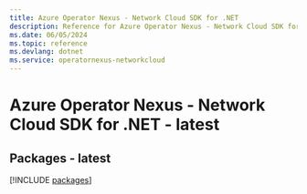 ```yaml
---
title: Azure Operator Nexus - Network Cloud SDK for .NET
description: Reference for Azure Operator Nexus - Network Cloud SDK for .NET
ms.date: 06/05/2024
ms.topic: reference
ms.devlang: dotnet
ms.service: operatornexus-networkcloud
---
```

# Azure Operator Nexus - Network Cloud SDK for .NET - latest
## Packages - latest
[!INCLUDE [packages](operator-nexus---network-cloud-index.md)]